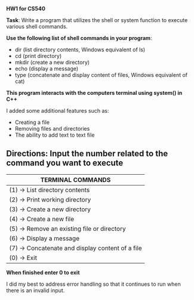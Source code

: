 **HW1 for CS540**

**Task**: Write a program that utilizes the shell or system function to execute various shell commands.

**Use the following list of shell commands in your program**:
- dir (list directory contents, Windows equivalent of ls)
- cd (print directory)
- mkdir (create a new directory)
- echo (display a message)
- type (concatenate and display content of files, Windows equivalent of cat)

**This program interacts with the computers terminal using system() in C++**

I added some additional features such as:
- Creating a file
- Removing files and directories
- The ability to add text to text file

**Directions: Input the number related to the command you want to execute**
------------------------------------------------------
|                  TERMINAL COMMANDS                   |
|------------------------------------------------------|
| (1) -> List directory contents                       |
| (2) -> Print working directory                       |
| (3) -> Create a new directory                        |
| (4) -> Create a new file                             |
| (5) -> Remove an existing file or directory          |
| (6) -> Display a message                             |
| (7) -> Concatenate and display content of a file     |
| (0) -> Exit                                          |

**When finished enter 0 to exit**


I did my best to address error handling so that it continues to run when there is an invalid input.
